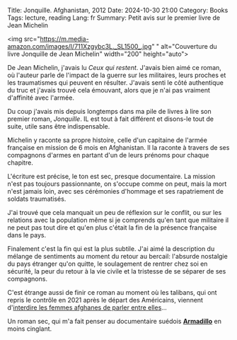Title: Jonquille. Afghanistan, 2012
Date: 2024-10-30 21:00
Category: Books
Tags: lecture, reading
Lang: fr
Summary: Petit avis sur le premier livre de Jean Michelin

<img src="https://m.media-amazon.com/images/I/711Xzgybc3L._SL1500_.jpg"
" alt="Couverture du livre Jonquille de Jean Michelin" width="200" height="auto">

De Jean Michelin, j'avais lu _Ceux qui restent_. J'avais bien aimé ce roman, où l'auteur parle de l'impact de la guerre sur les militaires, leurs proches et les traumatismes qui peuvent en résulter. J'avais senti le côté authentique du truc et j'avais trouvé cela émouvant, alors que je n'ai pas vraiment d'affinité avec l'armée.

Du coup j'avais mis depuis longtemps dans ma pile de livres à lire son premier roman, _Jonquille_. IL est tout à fait différent et disons-le tout de suite, utile sans être indispensable.

Michelin y raconte sa propre histoire, celle d'un capitaine de l'armée française en mission de 6 mois en Afghanistan. Il la raconte à travers de ses compagnons d'armes en partant d'un de leurs prénoms pour chaque chapitre.

L'écriture est précise, le ton est sec, presque documentaire. La mission n'est pas toujours passionnante, on s'occupe comme on peut, mais la mort n'est jamais loin, avec ses cérémonies d'hommage et ses rapatriement de soldats traumatisés.

J'ai trouvé que cela manquait un peu de réflexion sur le conflit, ou sur les relations avec la population même si je comprends qu'en tant que militaire il ne peut pas tout dire et qu'en plus c'était la fin de la présence française dans le pays.

Finalement c'est la fin qui est la plus subtile. J'ai aimé la description du mélange de sentiments au moment du retour au bercail: l'absurde nostalgie du pays étranger qu'on quitte, le soulagement de rentrer chez soi en sécurité, la peur du retour à la vie civile et la tristesse de se séparer de ses compagnons.

C'est étrange aussi de finir ce roman au moment où les talibans, qui ont repris le contrôle en 2021 après le départ des Américains, viennent d'[interdire les femmes afghanes de parler entre elles](https://www.france24.com/fr/asie-pacifique/20241030-en-afghanistan-le-r%C3%A9gime-taliban-r%C3%A9duit-d%C3%A9sormais-les-femmes-au-silence)...

Un roman sec, qui m'a fait penser au documentaire suédois [**Armadillo**](https://youtu.be/91A0MCZWjm8?si=9f_ZkZ08I38HSwcJ) en moins cinglant.
